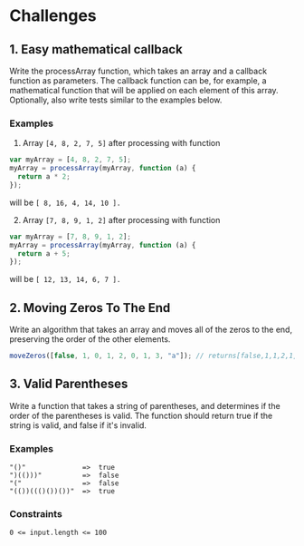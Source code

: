 # Challenges

## 1. Easy mathematical callback

Write the processArray function, which takes an array and a callback function as parameters. The callback function can be, for example, a mathematical function that will be applied on each element of this array. Optionally, also write tests similar to the examples below.

### Examples

1. Array `[4, 8, 2, 7, 5]` after processing with function

```javascript
var myArray = [4, 8, 2, 7, 5];
myArray = processArray(myArray, function (a) {
  return a * 2;
});
```

will be `[ 8, 16, 4, 14, 10 ].`

2. Array `[7, 8, 9, 1, 2]` after processing with function

```javascript
var myArray = [7, 8, 9, 1, 2];
myArray = processArray(myArray, function (a) {
  return a + 5;
});
```

will be `[ 12, 13, 14, 6, 7 ].`

## 2. Moving Zeros To The End

Write an algorithm that takes an array and moves all of the zeros to the end, preserving the order of the other elements.

```javascript
moveZeros([false, 1, 0, 1, 2, 0, 1, 3, "a"]); // returns[false,1,1,2,1,3,"a",0,0]
```

## 3. Valid Parentheses

Write a function that takes a string of parentheses, and determines if the order of the parentheses is valid. The function should return true if the string is valid, and false if it's invalid.

### Examples

```
"()"              =>  true
")(()))"          =>  false
"("               =>  false
"(())((()())())"  =>  true
```

### Constraints

`0 <= input.length <= 100`
